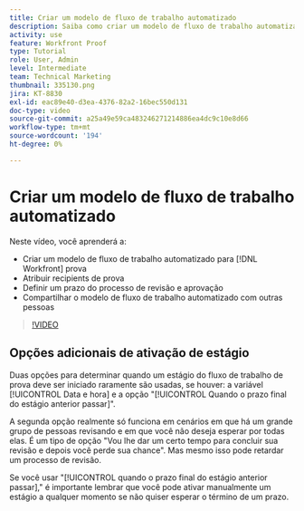 ```yaml
---
title: Criar um modelo de fluxo de trabalho automatizado
description: Saiba como criar um modelo de fluxo de trabalho automatizado atribuindo recipients de prova e definindo prazos de prova. Em seguida, compartilhe o template com outros usuários.
activity: use
feature: Workfront Proof
type: Tutorial
role: User, Admin
level: Intermediate
team: Technical Marketing
thumbnail: 335130.png
jira: KT-8830
exl-id: eac89e40-d3ea-4376-82a2-16bec550d131
doc-type: video
source-git-commit: a25a49e59ca483246271214886ea4dc9c10e8d66
workflow-type: tm+mt
source-wordcount: '194'
ht-degree: 0%

---
```


# Criar um modelo de fluxo de trabalho automatizado

Neste vídeo, você aprenderá a:

* Criar um modelo de fluxo de trabalho automatizado para [!DNL  Workfront] prova
* Atribuir recipients de prova
* Definir um prazo do processo de revisão e aprovação
* Compartilhar o modelo de fluxo de trabalho automatizado com outras pessoas

>[!VIDEO](https://video.tv.adobe.com/v/335130/?quality=12&learn=on)

## Opções adicionais de ativação de estágio

Duas opções para determinar quando um estágio do fluxo de trabalho de prova deve ser iniciado raramente são usadas, se houver: a variável [!UICONTROL Data e hora] e a opção &quot;[!UICONTROL Quando o prazo final do estágio anterior passar]&quot;.

A segunda opção realmente só funciona em cenários em que há um grande grupo de pessoas revisando e em que você não deseja esperar por todas elas. É um tipo de opção &quot;Vou lhe dar um certo tempo para concluir sua revisão e depois você perde sua chance&quot;. Mas mesmo isso pode retardar um processo de revisão.

Se você usar &quot;[!UICONTROL quando o prazo final do estágio anterior passar],&quot; é importante lembrar que você pode ativar manualmente um estágio a qualquer momento se não quiser esperar o término de um prazo.

<!--
Lean More URLs
-->
